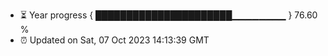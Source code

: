 - ⏳ Year progress { ██████████████████████▁▁▁▁▁▁▁▁ } 76.60 %
- ⏰ Updated on Sat, 07 Oct 2023 14:13:39 GMT

